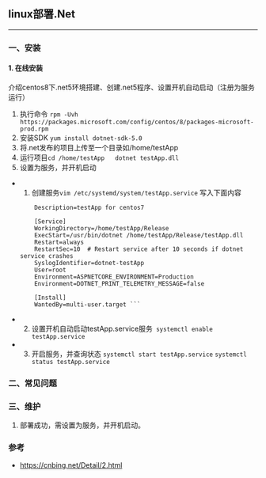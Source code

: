 ## linux部署.Net
-----------------------------
### 一、安装
#### 1. 在线安装
  介绍centos8下.net5环境搭建、创建.net5程序、设置开机自动启动（注册为服务运行）
1. 执行命令
`rpm -Uvh https://packages.microsoft.com/config/centos/8/packages-microsoft-prod.rpm`
2. 安装SDK
`yum install dotnet-sdk-5.0`
3. 将.net发布的项目上传至一个目录如/home/testApp
4. 运行项目`cd /home/testApp   dotnet testApp.dll`
5. 设置为服务，并开机启动
- 1. 创建服务`vim /etc/systemd/system/testApp.service`
    写入下面内容
    ``` [Unit]
        Description=testApp for centos7

        [Service]
        WorkingDirectory=/home/testApp/Release
        ExecStart=/usr/bin/dotnet /home/testApp/Release/testApp.dll
        Restart=always
        RestartSec=10  # Restart service after 10 seconds if dotnet service crashes
        SyslogIdentifier=dotnet-testApp
        User=root
        Environment=ASPNETCORE_ENVIRONMENT=Production
        Environment=DOTNET_PRINT_TELEMETRY_MESSAGE=false

        [Install]
        WantedBy=multi-user.target ``` 
- 2. 设置开机自动启动testApp.service服务` systemctl enable testApp.service`
- 3. 开启服务，并查询状态
`systemctl start testApp.service`
`systemctl status testApp.service`

### 二、常见问题

### 三、维护
1. 部署成功，需设置为服务，并开机启动。

### 参考
- https://cnbing.net/Detail/2.html